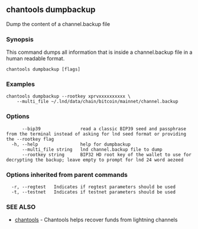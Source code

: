 ## chantools dumpbackup

Dump the content of a channel.backup file

### Synopsis

This command dumps all information that is inside a 
channel.backup file in a human readable format.

```
chantools dumpbackup [flags]
```

### Examples

```
chantools dumpbackup --rootkey xprvxxxxxxxxxx \
	--multi_file ~/.lnd/data/chain/bitcoin/mainnet/channel.backup
```

### Options

```
      --bip39               read a classic BIP39 seed and passphrase from the terminal instead of asking for lnd seed format or providing the --rootkey flag
  -h, --help                help for dumpbackup
      --multi_file string   lnd channel.backup file to dump
      --rootkey string      BIP32 HD root key of the wallet to use for decrypting the backup; leave empty to prompt for lnd 24 word aezeed
```

### Options inherited from parent commands

```
  -r, --regtest   Indicates if regtest parameters should be used
  -t, --testnet   Indicates if testnet parameters should be used
```

### SEE ALSO

* [chantools](chantools.md)	 - Chantools helps recover funds from lightning channels

